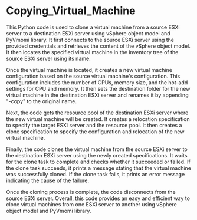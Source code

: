 # Copying_Virtual_Machine
This Python code is used to clone a virtual machine from a source ESXi server to a destination ESXi server using vSphere object model and PyVmomi library. It first connects to the source ESXi server using the provided credentials and retrieves the content of the vSphere object model. It then locates the specified virtual machine in the inventory tree of the source ESXi server using its name.

Once the virtual machine is located, it creates a new virtual machine configuration based on the source virtual machine's configuration. This configuration includes the number of CPUs, memory size, and the hot-add settings for CPU and memory. It then sets the destination folder for the new virtual machine in the destination ESXi server and renames it by appending "-copy" to the original name.

Next, the code gets the resource pool of the destination ESXi server where the new virtual machine will be created. It creates a relocation specification to specify the target ESXi server and the resource pool. It then creates a clone specification to specify the configuration and relocation of the new virtual machine.

Finally, the code clones the virtual machine from the source ESXi server to the destination ESXi server using the newly created specifications. It waits for the clone task to complete and checks whether it succeeded or failed. If the clone task succeeds, it prints a message stating that the virtual machine was successfully cloned. If the clone task fails, it prints an error message indicating the cause of the failure.

Once the cloning process is complete, the code disconnects from the source ESXi server. Overall, this code provides an easy and efficient way to clone virtual machines from one ESXi server to another using vSphere object model and PyVmomi library.

